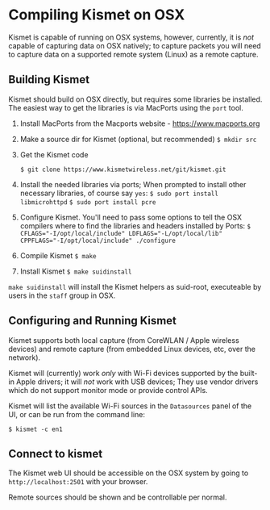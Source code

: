 # Compiling Kismet on OSX

Kismet is capable of running on OSX systems, however, currently, it is _not_ capable of capturing data on OSX natively; to capture packets you will need to capture data on a supported remote system (Linux) as a remote capture.

## Building Kismet

Kismet should build on OSX directly, but requires some libraries be installed.  The easiest way to get the libraries is via MacPorts using the `port` tool.

1. Install MacPorts from the Macports website - https://www.macports.org

2. Make a source dir for Kismet (optional, but recommended)
   `$ mkdir src`

3. Get the Kismet code

   `$ git clone https://www.kismetwireless.net/git/kismet.git`

4. Install the needed libraries via ports; When prompted to install other necessary libraries, of course say `yes`:
   `$ sudo port install libmicrohttpd`
   `$ sudo port install pcre`

5. Configure Kismet.  You'll need to pass some options to tell the OSX compilers where to find the libraries and headers installed by Ports:
   `$ CFLAGS="-I/opt/local/include" LDFLAGS="-L/opt/local/lib" CPPFLAGS="-I/opt/local/include" ./configure`

6. Compile Kismet
   `$ make`

7. Install Kismet
   `$ make suidinstall`


`make suidinstall` will install the Kismet helpers as suid-root, executeable by users in the `staff` group in OSX.

## Configuring and Running Kismet

Kismet supports both local capture (from CoreWLAN / Apple wireless devices) and remote capture (from embedded Linux devices, etc, over the network).

Kismet will (currently) work *only* with Wi-Fi devices supported by the built-in Apple drivers; it will *not* work with USB devices; They use vendor drivers which do not support monitor mode or provide control APIs.

Kismet will list the available Wi-Fi sources in the `Datasources` panel of the UI, or can be run from the command line:

`$ kismet -c en1`

## Connect to kismet

The Kismet web UI should be accessible on the OSX system by going to `http://localhost:2501` with your browser.

Remote sources should be shown and be controllable per normal.

